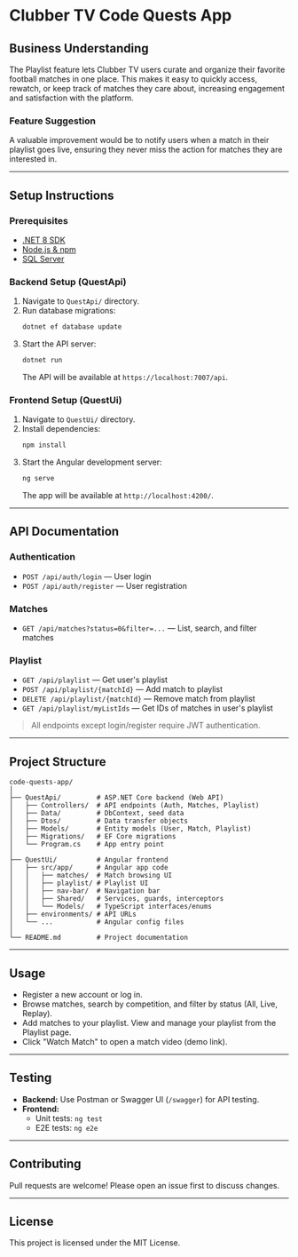 # Clubber TV Code Quests App

## Business Understanding
The Playlist feature lets Clubber TV users curate and organize their favorite football matches in one place. This makes it easy to quickly access, rewatch, or keep track of matches they care about, increasing engagement and satisfaction with the platform.

### Feature Suggestion
A valuable improvement would be to notify users when a match in their playlist goes live, ensuring they never miss the action for matches they are interested in.

---

## Setup Instructions

### Prerequisites
- [.NET 8 SDK](https://dotnet.microsoft.com/download)
- [Node.js & npm](https://nodejs.org/)
- [SQL Server](https://www.microsoft.com/en-us/sql-server/sql-server-downloads)

### Backend Setup (QuestApi)
1. Navigate to `QuestApi/` directory.
2. Run database migrations:
   ```bash
   dotnet ef database update
   ```
3. Start the API server:
   ```bash
   dotnet run
   ```
   The API will be available at `https://localhost:7007/api`.

### Frontend Setup (QuestUi)
1. Navigate to `QuestUi/` directory.
2. Install dependencies:
   ```bash
   npm install
   ```
3. Start the Angular development server:
   ```bash
   ng serve
   ```
   The app will be available at `http://localhost:4200/`.

---

## API Documentation

### Authentication
- `POST /api/auth/login` — User login
- `POST /api/auth/register` — User registration

### Matches
- `GET /api/matches?status=0&filter=...` — List, search, and filter matches

### Playlist
- `GET /api/playlist` — Get user's playlist
- `POST /api/playlist/{matchId}` — Add match to playlist
- `DELETE /api/playlist/{matchId}` — Remove match from playlist
- `GET /api/playlist/myListIds` — Get IDs of matches in user's playlist

> All endpoints except login/register require JWT authentication.

---

## Project Structure

```
code-quests-app/
│
├── QuestApi/         # ASP.NET Core backend (Web API)
│   ├── Controllers/  # API endpoints (Auth, Matches, Playlist)
│   ├── Data/         # DbContext, seed data
│   ├── Dtos/         # Data transfer objects
│   ├── Models/       # Entity models (User, Match, Playlist)
│   ├── Migrations/   # EF Core migrations
│   └── Program.cs    # App entry point
│
├── QuestUi/          # Angular frontend
│   ├── src/app/      # Angular app code
│   │   ├── matches/  # Match browsing UI
│   │   ├── playlist/ # Playlist UI
│   │   ├── nav-bar/  # Navigation bar
│   │   ├── Shared/   # Services, guards, interceptors
│   │   └── Models/   # TypeScript interfaces/enums
│   ├── environments/ # API URLs
│   └── ...           # Angular config files
│
└── README.md         # Project documentation
```

---

## Usage
- Register a new account or log in.
- Browse matches, search by competition, and filter by status (All, Live, Replay).
- Add matches to your playlist. View and manage your playlist from the Playlist page.
- Click "Watch Match" to open a match video (demo link).

---

## Testing
- **Backend:** Use Postman or Swagger UI (`/swagger`) for API testing.
- **Frontend:**
  - Unit tests: `ng test`
  - E2E tests: `ng e2e`

---

## Contributing
Pull requests are welcome! Please open an issue first to discuss changes.

---

## License
This project is licensed under the MIT License.
